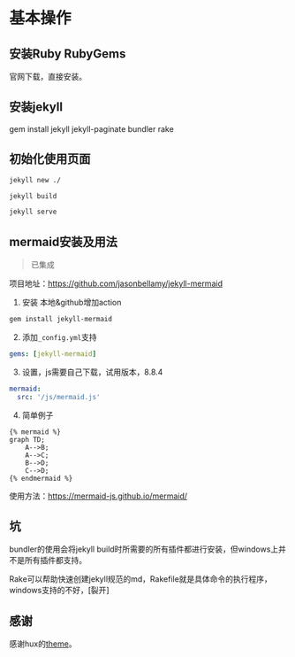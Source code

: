 # 基本操作

## 安装Ruby RubyGems

官网下载，直接安装。

## 安装jekyll

gem install jekyll jekyll-paginate bundler rake

## 初始化使用页面

```bash
jekyll new ./

jekyll build

jekyll serve
```

## mermaid安装及用法

> 已集成

项目地址：https://github.com/jasonbellamy/jekyll-mermaid

1. 安装 本地&github增加action
   
```bash
gem install jekyll-mermaid
```

2. 添加`_config.yml`支持

```yaml
gems: [jekyll-mermaid]
```

3. 设置，js需要自己下载，试用版本，8.8.4

```yaml
mermaid:
  src: '/js/mermaid.js'
```

4. 简单例子

```
{% mermaid %}
graph TD;
    A-->B;
    A-->C;
    B-->D;
    C-->D;
{% endmermaid %}
```

使用方法：https://mermaid-js.github.io/mermaid/

## 坑

bundler的使用会将jekyll build时所需要的所有插件都进行安装，但windows上并不是所有插件都支持。

Rake可以帮助快速创建jekyll规范的md，Rakefile就是具体命令的执行程序，windows支持的不好，[裂开]

## 感谢

感谢hux的<a href="http://huangxuan.me/" target="_blank">theme</a>。